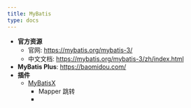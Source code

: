 ```yaml
---
title: MyBatis
type: docs
---
```




- **官方资源**
  - 官网: https://mybatis.org/mybatis-3/
  - 中文文档: https://mybatis.org/mybatis-3/zh/index.html
- **MyBatis Plus**: https://baomidou.com/
- **插件**
  - [MyBatisX](https://github.com/baomidou/MybatisX)
    - Mapper 跳转
    - 

